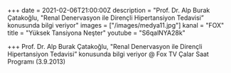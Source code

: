 +++
date = 2021-02-06T21:00:00Z
description = "Prof. Dr. Alp Burak Çatakoğlu, \"Renal Denervasyon ile Dirençli Hipertansiyon Tedavisi” konusunda bilgi veriyor"
images = ["/images/medya11.jpg"]
kanal = "FOX"
title = "Yüksek Tansiyona Neşter"
youtube = "S6qalNYA28k"

+++
Prof. Dr. Alp Burak Çatakoğlu, "Renal Denervasyon ile Dirençli Hipertansiyon Tedavisi” konusunda bilgi veriyor @ Fox TV Çalar Saat Programı (3.9.2013)